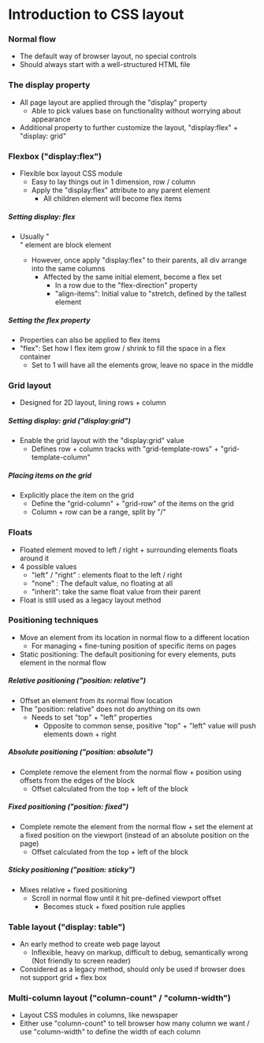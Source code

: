 # Introduction to CSS layout

### Normal flow

- The default way of browser layout, no special controls
- Should always start with a well-structured HTML file

### The display property

- All page layout are applied through the "display" property
  - Able to pick values base on functionality without worrying about appearance
- Additional property to further customize the layout, "display:flex" + "display: grid"

### Flexbox ("display:flex")

- Flexible box layout CSS module
  - Easy to lay things out in 1 dimension, row / column
  - Apply the "display:flex" attribute to any parent element
    - All children element will become flex items

##### Setting display: flex

- Usually "<div>" element are block element
  - However, once apply "display:flex" to their parents, all div arrange into the same columns
    - Affected by the same initial element, become a flex set
      - In a row due to the "flex-direction" property
      - "align-items": Initial value to "stretch, defined by the tallest element

##### Setting the flex property

- Properties can also be applied to flex items
- "flex": Set how I flex item grow / shrink to fill the space in a flex container
  - Set to 1 will have all the elements grow, leave no space in the middle

### Grid layout

- Designed for 2D layout, lining rows + column

##### Setting display: grid ("display:grid")

- Enable the grid layout with the "display:grid" value
  - Defines row + column tracks with "grid-template-rows" + "grid-template-column"

##### Placing items on the grid

- Explicitly place the item on the grid
  - Define the "grid-column" + "grid-row" of the items on the grid
  - Column + row can be a range, split by "/"

### Floats

- Floated element moved to left / right + surrounding elements floats around it
- 4 possible values
  - "left" / "right" : elements float to the left / right
  - "none" : The default value, no floating at all
  - "inherit": take the same float value from their parent
- Float is still used as a legacy layout method

### Positioning techniques

- Move an element from its location in normal flow to a different location
  - For managing + fine-tuning position of specific items on pages
- Static positioning: The default positioning for every elements, puts element in the normal flow

##### Relative positioning ("position: relative")

- Offset an element from its normal flow location
- The "position: relative" does not do anything on its own
  - Needs to set "top" + "left" properties
    - Opposite to common sense, positive "top" + "left" value will push elements down + right

##### Absolute positioning ("position: absolute")

- Complete remove the element from the normal flow + position using offsets from the edges of the block
  - Offset calculated from the top + left of the block

##### Fixed positioning ("position: fixed")

- Complete remote the element from the normal flow + set the element at a fixed position on the viewport (instead of an absolute position on the page)
  - Offset calculated from the top + left of the block 

##### Sticky positioning ("position: sticky")

- Mixes relative + fixed positioning
  - Scroll in normal flow until it hit pre-defined viewport offset
    - Becomes stuck + fixed position rule applies

### Table layout ("display: table")

- An early method to create web page layout
  - Inflexible, heavy on markup, difficult to debug, semantically wrong (Not friendly to screen reader)
- Considered as a legacy method, should only be used if browser does not support grid + flex box

### Multi-column layout ("column-count" / "column-width")

- Layout CSS modules in columns, like newspaper
- Either use "column-count" to tell browser how many column we want / use "column-width" to define the width of each column



